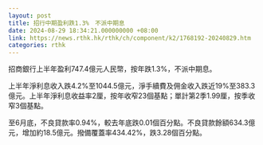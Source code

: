 ```yaml
---
layout: post
title: 招行中期盈利跌1.3%　不派中期息
date: 2024-08-29 18:34:21.000000000 +08:00
link: https://news.rthk.hk/rthk/ch/component/k2/1768192-20240829.htm
categories: rthk
---
```


招商銀行上半年盈利747.4億元人民幣，按年跌1.3%，不派中期息。

上半年淨利息收入跌4.2%至1044.5億元，淨手續費及佣金收入跌近19%至383.3億元。上半年淨利息收益率2厘，按年收窄23個基點；單計第2季1.99厘，按季收窄3個基點。

至6月底，不良貸款率0.94%，較去年底跌0.01個百分點。不良貸款餘額634.3億元，增加約18.5億元。撥備覆蓋率434.42%，跌3.28個百分點。
